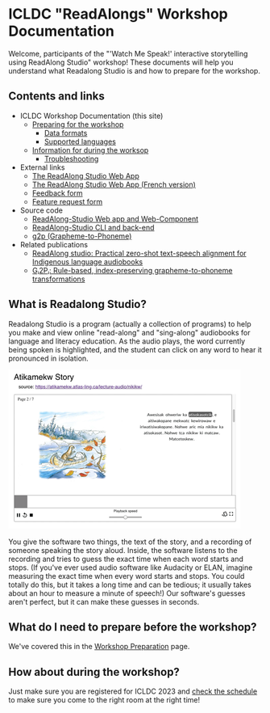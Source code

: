 # ICLDC "ReadAlongs" Workshop Documentation

Welcome, participants of the "'Watch Me Speak!' interactive storytelling using ReadAlong Studio" workshop!  These documents will help you understand what Readalong Studio is and how to prepare for the workshop.

## Contents and links

 - ICLDC Workshop Documentation (this site)
   - [Preparing for the workshop](workshop-prep.md)
     - [Data formats](format.md)
     - [Supported languages](languages.md)
   - [Information for during the worksop](during-workshop.md)
     - [Troubleshooting](troubleshooting.md)
 - External links
   - [The ReadAlong Studio Web App](https://readalong-studio.mothertongues.org/)
   - [The ReadAlong Studio Web App (French version)](https://readalong-studio.mothertongues.org/fr/)
   - [Feedback form](https://forms.gle/1HnEJ2Va4CPGhEwT9)
   - [Feature request form](https://readalongstudio-feedback-finithek.featureupvote.com/)
 - Source code
   - [ReadAlong-Studio Web app and Web-Component](https://github.com/ReadAlongs/Web-Component)
   - [ReadAlong-Studio CLI and back-end](https://github.com/ReadAlongs/Studio)
   - [g2p (Grapheme-to-Phoneme)](https://github.com/roedoejet/g2p)
 - Related publications
   - [ReadAlong studio: Practical zero-shot text-speech alignment for Indigenous language audiobooks](https://nrc-publications.canada.ca/eng/view/object/?id=fad56ec7-77a0-4e64-98e8-c3e36ce5ac1c)
   - [Gᵢ2Pᵢ: Rule-based, index-preserving grapheme-to-phoneme transformations](https://nrc-publications.canada.ca/eng/view/object/?id=de4b961d-54bf-4187-a3fc-d875ac285e79)

## What is Readalong Studio?

Readalong Studio is a program (actually a collection of programs) to help you make and view online "read-along" and "sing-along" audiobooks for language and literacy education. As the audio plays, the word currently being spoken is highlighted, and the student can click on any word to hear it pronounced in isolation.

![Screenshot of a read-along story in the Atikamekw language](images/nikikw-small.png "A read-along story from the Atikamekw language")

You give the software two things, the text of the story, and a recording of someone speaking the story aloud. Inside, the software listens to the recording and tries to guess the exact time when each word starts and stops. (If you've ever used audio software like Audacity or ELAN, imagine measuring the exact time when every word starts and stops. You could totally do this, but it takes a long time and can be tedious; it usually takes about an hour to measure a minute of speech!)  Our software's guesses aren't perfect, but it can make these guesses in seconds.

## What do I need to prepare before the workshop?

We've covered this in the [Workshop Preparation](workshop-prep.md) page.

## How about during the workshop?

Just make sure you are registered for ICLDC 2023 and [check the schedule](https://icldc8.sched.com/) to make sure you come to the right room at the right time!

